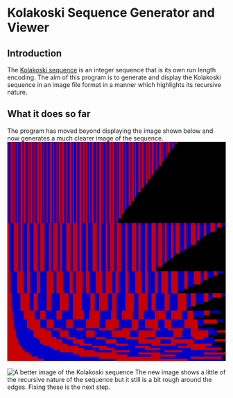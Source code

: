 # Kolakoski Sequence Generator and Viewer

## Introduction

The [Kolakoski sequence](https://en.wikipedia.org/wiki/Kolakoski_sequence) is an integer sequence that is its own run length encoding.
The aim of this program is to generate and display the Kolakoski sequence in an image file format in a manner which highlights its recursive nature.

## What it does so far

The program has moved beyond displaying the image shown below and now generates a much clearer image of the sequence.
![An image showing some of the properties of the Kolakoski sequence](./Assets/oldTest.png "A not particularly good rendering of the Kolakoski sequence")

![A better image of the Kolakoski sequence](./test.png "A more detailed, but still flawed image of the Kolakoski sequnce")
The new image shows a little of the recursive nature of the sequence but it still is a bit rough around the edges. Fixing these is the next step.
